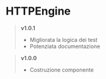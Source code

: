 # HTTPEngine

> **v1.0.1**
>	* Migliorata la logica dei test
>   * Potenziata documentazione

> **v1.0.0**
>	* Costruzione componente
